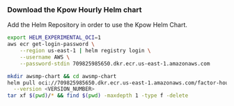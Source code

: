### Download the Kpow Hourly Helm chart

Add the Helm Repository in order to use the Kpow Helm Chart.

```bash
export HELM_EXPERIMENTAL_OCI=1
aws ecr get-login-password \
    --region us-east-1 | helm registry login \
    --username AWS \
    --password-stdin 709825985650.dkr.ecr.us-east-1.amazonaws.com

mkdir awsmp-chart && cd awsmp-chart
helm pull oci://709825985650.dkr.ecr.us-east-1.amazonaws.com/factor-house/kpow-aws-hourly \
  --version <VERSION_NUMBER>
tar xf $(pwd)/* && find $(pwd) -maxdepth 1 -type f -delete
```

